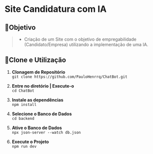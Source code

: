 # Site Candidatura com IA 
<!-- Esperando imagens... -->
## 📍Objetivo
> - Criação de um Site com o objetivo de empregabilidade (Candidato/Empresa) utilizando a implementação de uma IA.
## 🔌Clone e Utilização
1. **Clonagem de Repositório**  
```git clone https://github.com/PauloHenrrq/ChatBot.git```

3. **Entre no diretório | Execute-o**  
```cd ChatBot```

4. **Instale as dependências**  
```npm install```

5. **Selecione o Banco de Dados**  
```cd backend```

6. **Ative o Banco de Dados** <!-- Em breve será utilizado um BD externo -->  
```npx json-server --watch db.json```

8. **Execute o Projeto**  
```npm run dev```

